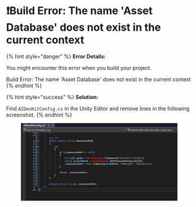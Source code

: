 # ❗Build Error: The name 'Asset Database' does not exist in the current context



{% hint style="danger" %}
**Error Details:**

You might encounter this error when you build your project.

Build Error: The name 'Asset Database' does not exist in the current context
{% endhint %}

{% hint style="success" %}
**Solution:**

Find `AIDevKitConfig.cs` in the Unity Editor and remove lines in the following screenshot.
{% endhint %}

<figure><img src="../../../.gitbook/assets/image (17).png" alt=""><figcaption></figcaption></figure>
